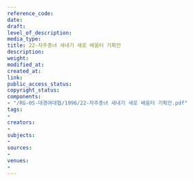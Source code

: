 ```yaml
---
reference_code: 
date: 
draft: 
level_of_description: 
media_type: 
title: 22-자주총녀 새내기 새로 배움터 기획안
description: 
weight: 
modified_at: 
created_at: 
link: 
public_access_status: 
copyright_status: 
components:
- "/RG-05-대경여대협/1996/22-자주총녀 새내기 새로 배움터 기획안.pdf"
tags:
- 
creators:
- 
subjects:
- 
sources:
- 
venues:
- 
---
```

